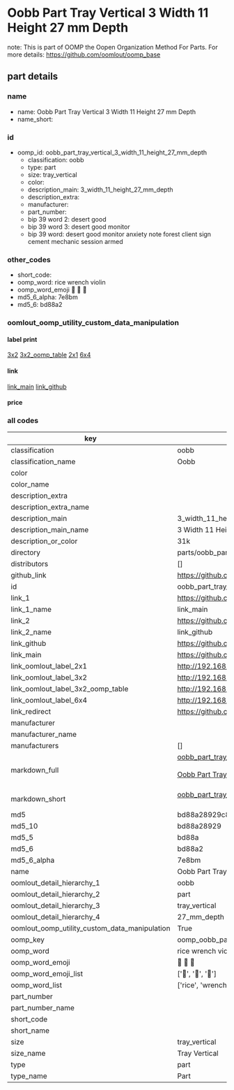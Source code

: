 # Oobb Part Tray Vertical 3 Width 11 Height 27 mm Depth  

note: This is part of OOMP the Oopen Organization Method For Parts. For more details: https://github.com/oomlout/oomp_base

##  part details
  







### name
* name: Oobb Part Tray Vertical 3 Width 11 Height 27 mm Depth
* name_short: 
### id
* oomp_id: oobb_part_tray_vertical_3_width_11_height_27_mm_depth
  * classification: oobb
  * type: part
  * size: tray_vertical
  * color: 
  * description_main: 3_width_11_height_27_mm_depth
  * description_extra: 
  * manufacturer: 
  * part_number: 
  * bip 39 word 2: desert good
  * bip 39 word 3: desert good monitor
  * bip 39 word: desert good monitor anxiety note forest client sign cement mechanic session armed

### other_codes
* short_code: 
* oomp_word: rice wrench violin
* oomp_word_emoji :rice: :wrench: :violin:
* md5_6_alpha: 7e8bm
* md5_6: bd88a2






### oomlout_oomp_utility_custom_data_manipulation
#### label print
[3x2](http://192.168.1.245:1112/?label=oomp%207e8bm)
[3x2_oomp_table](http://192.168.1.108:1112/?label=oomp%207e8bm)
[2x1](http://192.168.1.242:1112/?label=oomp%207e8bm)
[6x4](http://192.168.1.55:1112/?label=oomp%207e8bm)    

#### link

[link_main](https://github.com/oomlout/oomlout_oomp_version_1_messy/tree/main/parts/oobb_part_tray_vertical_3_width_11_height_27_mm_depth) [link_github](https://github.com/oomlout/oomlout_oomp_version_1_messy/tree/main/parts/oobb_part_tray_vertical_3_width_11_height_27_mm_depth)                             

#### price







### all codes 
| key | value |  
| --- | --- |  
| classification | oobb |  
| classification_name | Oobb |  
| color |  |  
| color_name |  |  
| description_extra |  |  
| description_extra_name |  |  
| description_main | 3_width_11_height_27_mm_depth |  
| description_main_name | 3 Width 11 Height 27 mm Depth |  
| description_or_color | 31k |  
| directory | parts/oobb_part_tray_vertical_3_width_11_height_27_mm_depth |  
| distributors | [] |  
| github_link | https://github.com/oomlout/oomlout_oomp_part_src/tree/main/parts/oobb_part_tray_vertical_3_width_11_height_27_mm_depth |  
| id | oobb_part_tray_vertical_3_width_11_height_27_mm_depth |  
| link_1 | https://github.com/oomlout/oomlout_oomp_version_1_messy/tree/main/parts/oobb_part_tray_vertical_3_width_11_height_27_mm_depth |  
| link_1_name | link_main |  
| link_2 | https://github.com/oomlout/oomlout_oomp_version_1_messy/tree/main/parts/oobb_part_tray_vertical_3_width_11_height_27_mm_depth |  
| link_2_name | link_github |  
| link_github | https://github.com/oomlout/oomlout_oomp_version_1_messy/tree/main/parts/oobb_part_tray_vertical_3_width_11_height_27_mm_depth |  
| link_main | https://github.com/oomlout/oomlout_oomp_version_1_messy/tree/main/parts/oobb_part_tray_vertical_3_width_11_height_27_mm_depth |  
| link_oomlout_label_2x1 | http://192.168.1.242:1112/?label=oomp%207e8bm |  
| link_oomlout_label_3x2 | http://192.168.1.245:1112/?label=oomp%207e8bm |  
| link_oomlout_label_3x2_oomp_table | http://192.168.1.108:1112/?label=oomp%207e8bm |  
| link_oomlout_label_6x4 | http://192.168.1.55:1112/?label=oomp%207e8bm |  
| link_redirect | https://github.com/oomlout/oomlout_oomp_version_1_messy/tree/main/parts/oobb_part_tray_vertical_3_width_11_height_27_mm_depth |  
| manufacturer |  |  
| manufacturer_name |  |  
| manufacturers | [] |  
| markdown_full | [oobb_part_tray_vertical_3_width_11_height_27_mm_depth](none)<br>[](none)<br>[Oobb Part Tray Vertical 3 Width 11 Height 27 Mm Depth](none)<br><br> |  
| markdown_short | [oobb_part_tray_vertical_3_width_11_height_27_mm_depth](none)<br><br> |  
| md5 | bd88a28929c845596ccb50a11e1919dd |  
| md5_10 | bd88a28929 |  
| md5_5 | bd88a |  
| md5_6 | bd88a2 |  
| md5_6_alpha | 7e8bm |  
| name | Oobb Part Tray Vertical 3 Width 11 Height 27 mm Depth |  
| oomlout_detail_hierarchy_1 | oobb |  
| oomlout_detail_hierarchy_2 | part |  
| oomlout_detail_hierarchy_3 | tray_vertical |  
| oomlout_detail_hierarchy_4 | 27_mm_depth |  
| oomlout_oomp_utility_custom_data_manipulation | True |  
| oomp_key | oomp_oobb_part_tray_vertical_3_width_11_height_27_mm_depth |  
| oomp_word | rice wrench violin |  
| oomp_word_emoji | :rice: :wrench: :violin: |  
| oomp_word_emoji_list | [':rice:', ':wrench:', ':violin:'] |  
| oomp_word_list | ['rice', 'wrench', 'violin'] |  
| part_number |  |  
| part_number_name |  |  
| short_code |  |  
| short_name |  |  
| size | tray_vertical |  
| size_name | Tray Vertical |  
| type | part |  
| type_name | Part |  
